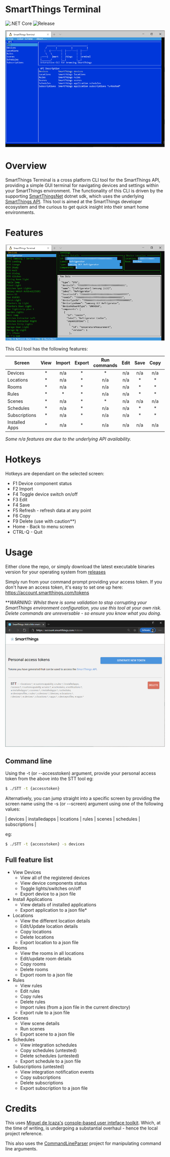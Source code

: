 # SmartThings Terminal

![.NET Core](https://github.com/daltskin/SmartThingsTerminal/workflows/.NET%20Core/badge.svg)
![Release](https://img.shields.io/github/v/release/daltskin/SmartThingsTerminal?include_prereleases)

![screenshot](docs/home.png)

# Overview

SmartThings Terminal is a cross platform CLI tool for the SmartThings API, providing a simple GUI terminal for navigating devices and settings within your SmartThings environment.  The functionality of this CLI is driven by the supporting [SmartThingsNet](https://github.com/daltskin/SmartThingsNet) dotnet sdk, which uses the underlying [SmartThings API](https://smartthings.developer.samsung.com/docs/api-ref/st-api.html). This tool is aimed at the SmartThings developer ecosystem and the curious to get quick insight into their smart home environments.

# Features

![screenshot](docs/devices.png)

This CLI tool has the following features:

| Screen | View | Import | Export | Run commands | Edit | Save | Copy | Delete |
| ----- |:-----:|:------:|:------:|:------:|:------:|:------:|:------:|:------:|
| Devices | * | n/a | * | * | n/a | n/a | n/a | n/a | 
| Locations | * | n/a | * | n/a | n/a | * | * | * | 
| Rooms | * | n/a | * | n/a | n/a | * | * | * | 
| Rules | * | * | * | n/a | n/a | * | * | * |
| Scenes | * | n/a | * | * | n/a | n/a | n/a | n/a |
| Schedules | * | n/a | * | n/a | n/a | * | * | * |
| Subscriptions | * | n/a | * | n/a | n/a | * | * | * |
| Installed Apps | * | n/a | * | n/a | n/a | n/a | n/a | n/a |

*Some n/a features are due to the underlying API availability.*

# Hotkeys

Hotkeys are dependant on the selected screen:

* F1 Device component status
* F2 Import
* F4 Toggle device switch on/off
* F3 Edit
* F4 Save
* F5 Refresh - refresh data at any point
* F6 Copy
* F9 Delete (use with caution**)
* Home - Back to menu screen
* CTRL-Q - Quit

# Usage

Either clone the repo, or simply download the latest executable binaries version for your operating system from [releases](https://github.com/daltskin/SmartThingsTerminal/releases)

Simply run from your command prompt providing your access token.  If you don't have an access token, it's easy to set one up here: https://account.smartthings.com/tokens

***WARNING: Whilst there is some validation to stop corrupting your SmartThings environment configuration, you use this tool at your own risk.  Delete commands are unreversable - so ensure you know what you doing.*

![screenshot](docs/pat.png)

## Command line

Using the -t (or --accesstoken) argument, provide your personal access token from the above into the STT  tool eg:

```bash
$ ./STT -t {accesstoken}
```


Alternatively, you can jump straight into a specific screen by providing the screen name using the -s (or --screen) argument using one of the following values:

| devices | installedapps | locations | rules | scenes | schedules | subscriptions |

eg:

```bash
$ ./STT -t {accesstoken} -s devices
```

## Full feature list

* View Devices
  * View all of the registered devices
  * View device components status
  * Toggle lights/switches on/off
  * Export device to a json file
* Install Applications
  * View details of installed applications
  * Export application to a json file* 
* Locations
  * View the different location details
  * Edit/Update location details
  * Copy locations
  * Delete locations
  * Export location to a json file
* Rooms
  * View the rooms in all locations
  * Edit/update room details
  * Copy rooms
  * Delete rooms
  * Export room to a json file
* Rules
  * View rules
  * Edit rules
  * Copy rules
  * Delete rules
  * Import rules (from a json file in the current directory)
  * Export rule to a json file
* Scenes
  * View scene details
  * Run scenes
  * Export scene to a json file
* Schedules 
  * View integration schedules
  * Copy schedules (untested)
  * Delete schedules (untested)
  * Export schedule to a json file
* Subscriptions (untested)
  * View integration notification events
  * Copy subscriptions
  * Delete subscriptions
  * Export subscription to a json file


# Credits

This uses [Miguel de Icaza's](https://github.com/migueldeicaza) [console-based user inteface toolkit](https://github.com/migueldeicaza/gui.cs). Which, at the time of writing, is undergoing a substantial overhaul - hence the local project reference.

This also uses the [CommandLineParser](https://github.com/commandlineparser/commandline) project for manipulating command line arguments.